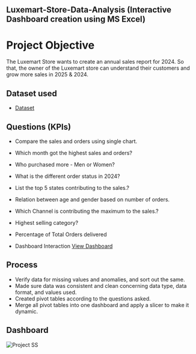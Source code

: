 ## Luxemart-Store-Data-Analysis (Interactive Dashboard creation using MS Excel)
# Project Objective
The Luxemart Store wants to create an annual sales report for 2024. So that, the owner of the Luxemart store can understand their customers and grow more sales in 2025 & 2024.

## Dataset used
- <a href="https://github.com/Ady-21/Data-Analysis-Dashboard/blob/main/LuxeMart%20Store%20-%20Data%20Analysis%20Project.xlsx">Dataset</a>

## Questions (KPIs)
-	Compare the sales and orders using single chart.
-	Which month got the highest sales and orders?
-	Who purchased more - Men or Women?
-	What is the different order status in 2024?
-	List the top 5 states contributing to the sales.?
-	Relation between age and gender based on number of orders.
-	Which Channel is contributing the maximum to the sales.?
-	Highest selling category?
-	Percentage of Total Orders delivered

-	Dashboard Interaction <a href="https://github.com/Ady-21/Data-Analysis-Dashboard/blob/main/Project%20SS..PNG">View Dashboard</a>

## Process
-	Verify data for missing values and anomalies, and sort out the same.
-	Made sure data was consistent and clean concerning data type, data format, and values used.
-	Created pivot tables according to the questions asked.
-	Merge all pivot tables into one dashboard and apply a slicer to make it dynamic.

## Dashboard
 ![Project SS](https://github.com/user-attachments/assets/1a2ff75e-c127-4d89-95e6-1d4d1ac99215)



